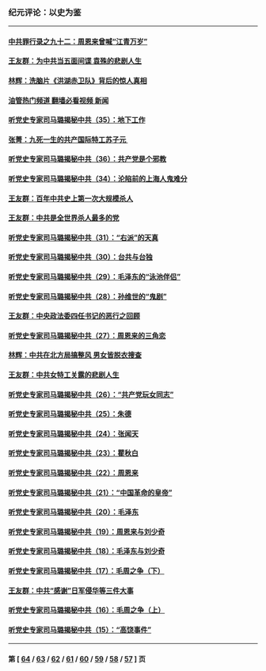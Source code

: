 ### 纪元评论：以史为鉴
---
#### [中共罪行录之九十二：周恩来曾喊“江青万岁”](../../pages/nsc1028/n13869483.md?11230330) 
#### [王友群：为中共当五面间谍 袁殊的悲剧人生](../../pages/nsc1028/n13868782.md?11230330) 
#### [林辉：洗脑片《洪湖赤卫队》背后的惊人真相](../../pages/nsc1028/n13868674.md?11230330) 
#### [油管热门频道 翻墙必看视频 新闻](ok?11230330)
#### [听党史专家司马璐揭秘中共（35）：地下工作](../../pages/nsc1028/n13866828.md?11230330) 
#### [张菁：九死一生的共产国际特工苏子元 ](../../pages/nsc1028/n13867901.md?11230330) 
#### [听党史专家司马璐揭秘中共（36）：共产党是个邪教](../../pages/nsc1028/n13867637.md?11230330) 
#### [听党史专家司马璐揭秘中共（34）：沦陷前的上海人鬼难分](../../pages/nsc1028/n13866165.md?11230330) 
#### [王友群：百年中共史上第一次大规模杀人](../../pages/nsc1028/n13863785.md?11230330) 
#### [王友群：中共是全世界杀人最多的党](../../pages/nsc1028/n13860689.md?11230330) 
#### [听党史专家司马璐揭秘中共（31）：“右派”的天真](../../pages/nsc1028/n13860002.md?11230330) 
#### [听党史专家司马璐揭秘中共（30）：台共与台独](../../pages/nsc1028/n13859351.md?11230330) 
#### [听党史专家司马璐揭秘中共（29）：毛泽东的“泳池伴侣”](../../pages/nsc1028/n13858477.md?11230330) 
#### [听党史专家司马璐揭秘中共（28）：孙维世的“鬼剧”](../../pages/nsc1028/n13856891.md?11230330) 
#### [王友群：中央政法委四任书记的恶行之回顾](../../pages/nsc1028/n13855519.md?11230330) 
#### [听党史专家司马璐揭秘中共（27）：周恩来的三角恋](../../pages/nsc1028/n13855636.md?11230330) 
#### [林辉：中共在北方局搞整风 男女皆脱衣搜查](../../pages/nsc1028/n13855473.md?11230330) 
#### [王友群：中共女特工关露的悲剧人生](../../pages/nsc1028/n13855019.md?11230330) 
#### [听党史专家司马璐揭秘中共（26）：“共产党玩女同志”](../../pages/nsc1028/n13854553.md?11230330) 
#### [听党史专家司马璐揭秘中共（25）：朱德](../../pages/nsc1028/n13853823.md?11230330) 
#### [听党史专家司马璐揭秘中共（24）：张闻天](../../pages/nsc1028/n13852852.md?11230330) 
#### [听党史专家司马璐揭秘中共（23）：瞿秋白](../../pages/nsc1028/n13852353.md?11230330) 
#### [听党史专家司马璐揭秘中共（22）：周恩来](../../pages/nsc1028/n13851190.md?11230330) 
#### [听党史专家司马璐揭秘中共（21）：“中国革命的皇帝”](../../pages/nsc1028/n13850794.md?11230330) 
#### [听党史专家司马璐揭秘中共（20）：毛泽东](../../pages/nsc1028/n13850194.md?11230330) 
#### [听党史专家司马璐揭秘中共（19）：周恩来与刘少奇](../../pages/nsc1028/n13849324.md?11230330) 
#### [听党史专家司马璐揭秘中共（18）：毛泽东与刘少奇](../../pages/nsc1028/n13847834.md?11230330) 
#### [听党史专家司马璐揭秘中共（17）：毛周之争（下）](../../pages/nsc1028/n13842967.md?11230330) 
#### [王友群：中共“感谢”日军侵华等三件大事](../../pages/nsc1028/n13842025.md?11230330) 
#### [听党史专家司马璐揭秘中共（16）：毛周之争（上）](../../pages/nsc1028/n13842192.md?11230330) 
#### [听党史专家司马璐揭秘中共（15）：“高饶事件”](../../pages/nsc1028/n13841710.md?11230330) 

---
#### 第 [ [64](./64.md?11230330) / [63](./63.md?11230330) / [62](./62.md?11230330) / [61](./61.md?11230330) / [60](./60.md?11230330) / [59](./59.md?11230330) / [58](./58.md?11230330) / [57](./57.md?11230330) ] 页
